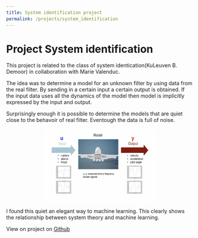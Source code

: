 ```yaml
---
title: System identification project
permalink: /projects/system_identification
---
```

# Project System identification

This project is related to the class of system identication(KuLeuven B. Demoor) in collaboration with Marie Valenduc.

The idea was to determine a model for an unknown filter by using data from the real filter. By sending in a certain input a certain output is obtained. If the input data uses all the dynamics of the model then model is implicitly expressed by the input and output.

Surprisingly enough it is possible to determine the models that are quiet close to the behavoir of real filter. Eventough the data is full of noise.

<center>
    <div>
        <a href="url"><img src="./img/system_identification.jpg" align="center" height="200" width="300" ></a>
    </div>
</center>

I found this quiet an elegant way to machine learning. This clearly shows the relationship between system theory and machine learning. 

View on project on
 [Github](https://github.com/Zilleplus/Sys_iden_assignment1)